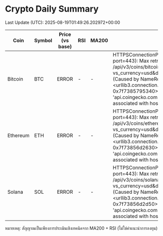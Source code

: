 # Crypto Daily Summary

Last Update (UTC): 2025-08-19T01:49:26.202972+00:00

| Coin | Symbol | Price (vs base) | RSI | MA200 | Signal |
|------|--------|------------------|-----|-------|--------|
| Bitcoin | BTC | ERROR | - | - | HTTPSConnectionPool(host='api.coingecko.com', port=443): Max retries exceeded with url: /api/v3/coins/bitcoin/market_chart?vs_currency=usd&days=250&interval=daily (Caused by NameResolutionError("<urllib3.connection.HTTPSConnection object at 0x7f7385795340>: Failed to resolve 'api.coingecko.com' ([Errno -5] No address associated with hostname)")) |
| Ethereum | ETH | ERROR | - | - | HTTPSConnectionPool(host='api.coingecko.com', port=443): Max retries exceeded with url: /api/v3/coins/ethereum/market_chart?vs_currency=usd&days=250&interval=daily (Caused by NameResolutionError("<urllib3.connection.HTTPSConnection object at 0x7f73856d2630>: Failed to resolve 'api.coingecko.com' ([Errno -5] No address associated with hostname)")) |
| Solana | SOL | ERROR | - | - | HTTPSConnectionPool(host='api.coingecko.com', port=443): Max retries exceeded with url: /api/v3/coins/solana/market_chart?vs_currency=usd&days=250&interval=daily (Caused by NameResolutionError("<urllib3.connection.HTTPSConnection object at 0x7f73856d2d50>: Failed to resolve 'api.coingecko.com' ([Errno -5] No address associated with hostname)")) |

หมายเหตุ: สัญญาณเป็นเพียงการประเมินเชิงเทคนิคจาก MA200 + RSI (ไม่ใช่คำแนะนำการลงทุน)